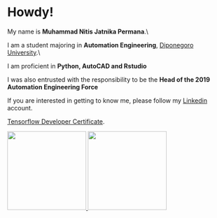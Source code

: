 # Howdy! 

My name is **Muhammad Nitis Jatnika Permana**.\

I am a student majoring in **Automation Engineering**, [Diponegoro University](https://www.undip.ac.id//).\

I am proficient in **Python, AutoCAD and Rstudio**

I was also entrusted with the responsibility to be the **Head of the 2019 Automation Engineering Force**

If you are interested in getting to know me, please follow my [Linkedin](https://www.linkedin.com/in/muhammad-nitis-039ba8203/) account.

[Tensorflow Developer Certificate](https://api.accredible.com/v1/frontend/credential_website_embed_image/certificate/56586773).

<p align="left">
<a href="https://github.com/almightynoah">
  <img height="180em" src="https://github-readme-stats-eight-theta.vercel.app/api?username=almightynoah&show_icons=true&theme=algolia&include_all_commits=true&count_private=true"/>
 <img height="180em" src="https://github-readme-stats-eight-theta.vercel.app/api/top-langs/?username=almightynoah&layout=compact&langs_count=8&theme=algolia"/>
</a>
</p>
